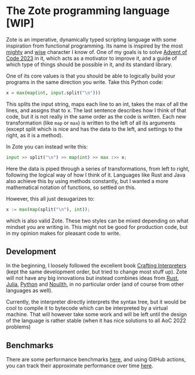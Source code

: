# The Zote programming language [WIP]

Zote is an imperative, dynamically typed scripting language with some inspiration from functional programming. Its name is inspired by the most [mighty](https://www.youtube.com/watch?v=j873sMpA16Q&ab_channel=BossFighter) and [wise](https://www.reddit.com/r/HollowKnight/comments/643usq/the_fiftyseven_precepts_of_zote/) character I know of. One of my goals is to solve [Advent of Code 2023](https://adventofcode.com/) in it, which acts as a motivator to improve it, and a guide of which type of things should be possible in it, and its standard library.

One of its core values is that you should be able to logically build your programs in the same direction you write. Take this Python code:
``` python
x = max(map(int, input.split("\n")))
```
This splits the input string, maps each line to an int, takes the max of all the lines, and assigns that to x. The last sentence describes how I think of that code, but it is not really in the same order as the code is written. Each new transformation (like `map` or `max`) is written to the left of all its arguments (except split which is nice and has the data to the left, and settings to the right, as it is a method).

In Zote you can instead write this:

``` python
input >> split("\n") >> map(int) >> max :>> x;
```

Here the data is piped through a series of transformations, from left to right, following the logical way of how I think of it. Languages like Rust and Java also achieve this by using methods constantly, but I wanted a more mathematical notation of functions, so settled on this. 

However, this all just desugarizes to:
```python
x := max(map(split("\n"), int));
```
which is also valid Zote. These two styles can be mixed depending on what mindset you are writing in. This might not be good for production code, but in my opinion makes for pleasant code to write.

## Development

In the beginning, I loosely followed the excellent book [Crafting Interpreters](craftinginterpreters.com) (kept the same development order, but tried to change most stuff up). Zote will not have any big innovations but instead combines ideas from [Rust](https://www.rust-lang.org/), [Julia](https://julialang.org/), [Python](https://www.python.org/) and [Noulith](https://github.com/betaveros/noulith), in no particular order (and of course from other languages as well).

Currently, the interpreter directly interprets the syntax tree, but it would be cool to compile it to bytecode which can be interpreted by a virtual machine. That will however take some work and will be left until the design of the language is rather stable (when it has nice solutions to all AoC 2022 problems)

## Benchmarks

There are some performance benchmarks [here](./benches), and using GitHub actions, you can track their approximate performance over time [here](https://kvgeijer.github.io/zote/dev/bench/).
